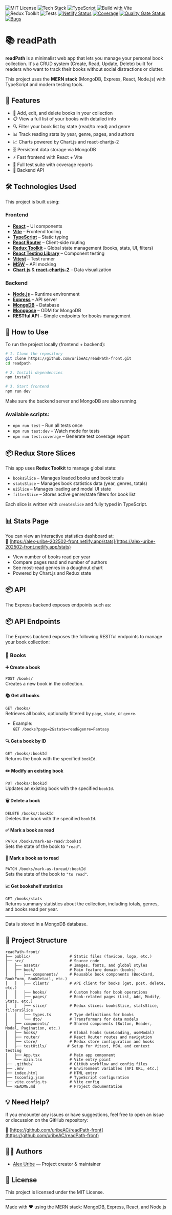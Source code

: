 ![MIT License](https://img.shields.io/badge/license-MIT-green)
![Tech Stack](https://img.shields.io/badge/stack-MERN-blue)
![TypeScript](https://img.shields.io/badge/code-typescript-blue.svg)
![Build with Vite](https://img.shields.io/badge/built%20with-Vite-purple)
![Redux Toolkit](https://img.shields.io/badge/redux-toolkit-critical)
![Tests](https://github.com/uribeAC/readPath-front/actions/workflows/testing.yml/badge.svg)
[![Netlify Status](https://api.netlify.com/api/v1/badges/7f5238db-9fe8-4fb0-8860-d582c9853b34/deploy-status)](https://app.netlify.com/projects/alex-uribe-202502-front/deploys)
[![Coverage](https://sonarcloud.io/api/project_badges/measure?project=uribeAC_readPath-front&metric=coverage)](https://sonarcloud.io/summary/new_code?id=uribeAC_readPath-front)
[![Quality Gate Status](https://sonarcloud.io/api/project_badges/measure?project=uribeAC_readPath-front&metric=alert_status)](https://sonarcloud.io/summary/new_code?id=uribeAC_readPath-front)
[![Bugs](https://sonarcloud.io/api/project_badges/measure?project=uribeAC_readPath-front&metric=bugs)](https://sonarcloud.io/summary/new_code?id=uribeAC_readPath-front)

# 📚 readPath

**readPath** is a minimalist web app that lets you manage your personal book collection. It's a CRUD system (Create, Read, Update, Delete) built for readers who want to track their books without social distractions or clutter.

This project uses the **MERN stack** (MongoDB, Express, React, Node.js) with TypeScript and modern testing tools.

## 🧩 Features

- 📖 Add, edit, and delete books in your collection
- 📋 View a full list of your books with detailed info
- 🔍 Filter your book list by state (read/to read) and genre
- 📊 Track reading stats by year, genre, pages, and authors
- 📈 Charts powered by Chart.js and react-chartjs-2
- 🗄️ Persistent data storage via MongoDB
- ⚡ Fast frontend with React + Vite
- 🧪 Full test suite with coverage reports
- 🔐 Backend API

## 🛠️ Technologies Used

This project is built using:

### Frontend

- **[React](https://reactjs.org/)** – UI components
- **[Vite](https://vitejs.dev/)** – Frontend tooling
- **[TypeScript](https://www.typescriptlang.org/)** – Static typing
- **[React Router](https://reactrouter.com/)** – Client-side routing
- **[Redux Toolkit](https://redux-toolkit.js.org/)** – Global state management (books, stats, UI, filters)
- **[React Testing Library](https://testing-library.com/react)** – Component testing
- **[Vitest](https://vitest.dev/)** – Test runner
- **[MSW](https://mswjs.io/)** – API mocking
- **[Chart.js](https://www.chartjs.org/)** & **[react-chartjs-2](https://react-chartjs-2.js.org/)** – Data visualization

### Backend

- **[Node.js](https://nodejs.org/)** – Runtime environment
- **[Express](https://expressjs.com/)** – API server
- **[MongoDB](https://www.mongodb.com/)** – Database
- **[Mongoose](https://mongoosejs.com/)** – ODM for MongoDB
- **RESTful API** – Simple endpoints for books management

## 🚀 How to Use

To run the project locally (frontend + backend):

```bash
# 1. Clone the repository
git clone https://github.com/uribeAC/readPath-front.git
cd readpath

# 2. Install dependencies
npm install

# 3. Start frontend
npm run dev
```

Make sure the backend server and MongoDB are also running.

### Available scripts:

- `npm run test` – Run all tests once
- `npm run test:dev` – Watch mode for tests
- `npm run test:coverage` – Generate test coverage report

## 📦 Redux Store Slices

This app uses **Redux Toolkit** to manage global state:

- `booksSlice` – Manages loaded books and book totals
- `statsSlice` – Manages book statistics data (year, genres, totals)
- `uiSlice` – Manages loading and modal UI state
- `filterSlice` – Stores active genre/state filters for book list

Each slice is written with `createSlice` and fully typed in TypeScript.

## 📊 Stats Page

You can view an interactive statistics dashboard at:  
🔗 [https://alex-uribe-202502-front.netlify.app/stats](https://alex-uribe-202502-front.netlify.app/stats)

- View number of books read per year
- Compare pages read and number of authors
- See most-read genres in a doughnut chart
- Powered by Chart.js and Redux state

## 📦 API

The Express backend exposes endpoints such as:

## 📦 API Endpoints

The Express backend exposes the following RESTful endpoints to manage your book collection:

### 📘 Books

#### ➕ Create a book

`POST /books/`  
Creates a new book in the collection.

#### 📚 Get all books

`GET /books/`  
Retrieves all books, optionally filtered by `page`, `state`, or `genre`.

- Example:  
  `GET /books?page=2&state=read&genre=Fantasy`

#### 🔍 Get a book by ID

`GET /books/:bookId`  
Returns the book with the specified `bookId`.

#### ✏️ Modify an existing book

`PUT /books/:bookId`  
Updates an existing book with the specified `bookId`.

#### 🗑️ Delete a book

`DELETE /books/:bookId`  
Deletes the book with the specified `bookId`.

#### ✅ Mark a book as **read**

`PATCH /books/mark-as-read/:bookId`  
Sets the state of the book to `"read"`.

#### 📌 Mark a book as **to read**

`PATCH /books/mark-as-toread/:bookId`  
Sets the state of the book to `"to read"`.

#### 📈 Get bookshelf statistics

`GET /books/stats`  
Returns summary statistics about the collection, including totals, genres, and books read per year.

---

Data is stored in a MongoDB database.

## 📁 Project Structure

```
readPath-front/
├── public/                 # Static files (favicon, logo, etc.)
├── src/                    # Source code
│   ├── assets/             # Images, fonts, and global styles
│   ├── book/               # Main feature domain (books)
│   │   ├── components/     # Reusable book components (BookCard, BookForm, BookDetail, etc.)
│   │   ├── client/         # API client for books (get, post, delete, etc.)
│   │   ├── hooks/          # Custom hooks for book operations
│   │   ├── pages/          # Book-related pages (List, Add, Modify, Stats, etc.)
│   │   ├── slice/          # Redux slices: booksSlice, statsSlice, filtersSlice
│   │   ├── types.ts        # Type definitions for books
│   │   └── dto/            # Transformers for data models
│   ├── components/         # Shared components (Button, Header, Modal, Pagination, etc.)
│   ├── hooks/              # Global hooks (useLoading, useModal)
│   ├── router/             # React Router routes and navigation
│   ├── store/              # Redux store configuration and hooks
│   ├── testUtils/         # Setup for Vitest, MSW, and context testing
│   ├── App.tsx             # Main app component
│   └── main.tsx            # Vite entry point
├── .github/                # GitHub workflow and config files
├── .env                    # Environment variables (API URL, etc.)
├── index.html              # HTML entry
├── tsconfig.json           # TypeScript configuration
├── vite.config.ts          # Vite config
└── README.md               # Project documentation
```

## 💡 Need Help?

If you encounter any issues or have suggestions, feel free to open an issue or discussion on the GitHub repository:

🔗 [https://github.com/uribeAC/readPath-front](https://github.com/uribeAC/readPath-front)

## 👨‍💻 Authors

- [Alex Uribe](https://github.com/uribeAC) — Project creator & maintainer

## 📄 License

This project is licensed under the MIT License.

---

Made with ❤️ using the MERN stack: MongoDB, Express, React, and Node.js
